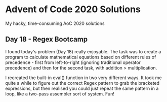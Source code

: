 # Advent of Code 2020 Solutions
 My hacky, time-consuming AoC 2020 solutions
 
 ## Day 18 - Regex Bootcamp
 
 I found today's problem (Day 18) really enjoyable. The task was to create a program to calculate
 mathematical equations based on different rules of precedence - first from left-to-right (ignoring
 traditional operator precedence) and then for the second task, with addition > multiplication.
 
 I recreated the built-in eval() function in two very different ways. It took me quite a while to figure
 out the correct Regex pattern to grab the bracketed expressions, but then realised you could just repeat
 the same pattern in a loop, like a two-pass assembler sort of system. Fun!
